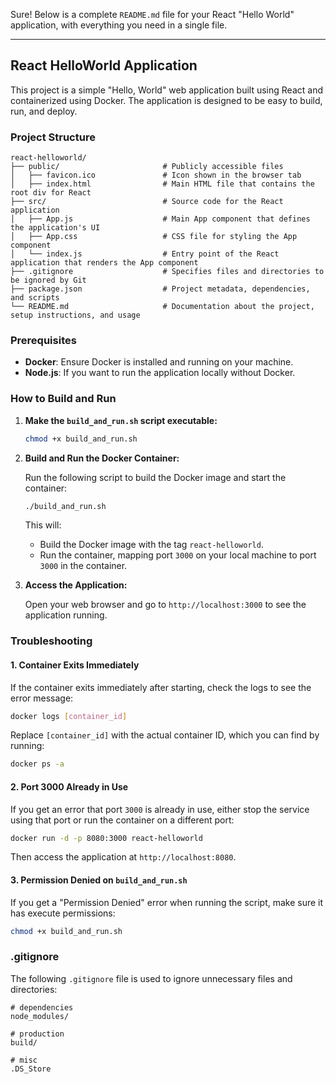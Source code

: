 Sure! Below is a complete `README.md` file for your React "Hello World" application, with everything you need in a single file.

---

## React HelloWorld Application

This project is a simple "Hello, World" web application built using React and containerized using Docker. The application is designed to be easy to build, run, and deploy.

### Project Structure

```
react-helloworld/
├── public/                       # Publicly accessible files
│   ├── favicon.ico               # Icon shown in the browser tab
│   ├── index.html                # Main HTML file that contains the root div for React
├── src/                          # Source code for the React application
│   ├── App.js                    # Main App component that defines the application's UI
│   ├── App.css                   # CSS file for styling the App component
│   └── index.js                  # Entry point of the React application that renders the App component
├── .gitignore                    # Specifies files and directories to be ignored by Git
├── package.json                  # Project metadata, dependencies, and scripts
└── README.md                     # Documentation about the project, setup instructions, and usage

```

### Prerequisites

- **Docker**: Ensure Docker is installed and running on your machine.
- **Node.js**: If you want to run the application locally without Docker.

### How to Build and Run

1. **Make the `build_and_run.sh` script executable:**

   ```bash
   chmod +x build_and_run.sh
   ```

2. **Build and Run the Docker Container:**

   Run the following script to build the Docker image and start the container:

   ```bash
   ./build_and_run.sh
   ```

   This will:
   - Build the Docker image with the tag `react-helloworld`.
   - Run the container, mapping port `3000` on your local machine to port `3000` in the container.

3. **Access the Application:**

   Open your web browser and go to `http://localhost:3000` to see the application running.

### Troubleshooting

#### 1. **Container Exits Immediately**

If the container exits immediately after starting, check the logs to see the error message:

```bash
docker logs [container_id]
```

Replace `[container_id]` with the actual container ID, which you can find by running:

```bash
docker ps -a
```

#### 2. **Port 3000 Already in Use**

If you get an error that port `3000` is already in use, either stop the service using that port or run the container on a different port:

```bash
docker run -d -p 8080:3000 react-helloworld
```

Then access the application at `http://localhost:8080`.



#### 3. **Permission Denied on `build_and_run.sh`**

If you get a "Permission Denied" error when running the script, make sure it has execute permissions:

```bash
chmod +x build_and_run.sh
```

### .gitignore

The following `.gitignore` file is used to ignore unnecessary files and directories:

```plaintext
# dependencies
node_modules/

# production
build/

# misc
.DS_Store
```
